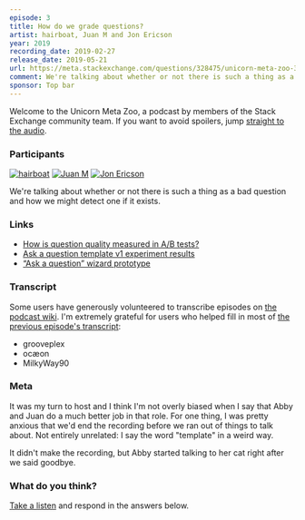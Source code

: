 ```yaml
---
episode: 3
title: How do we grade questions?
artist: hairboat, Juan M and Jon Ericson
year: 2019
recording_date: 2019-02-27
release_date: 2019-05-21
url: https://meta.stackexchange.com/questions/328475/unicorn-meta-zoo-3-how-do-we-grade-questions
comment: We're talking about whether or not there is such a thing as a bad question and how we might detect one if it exists.
sponsor: Top bar
---
```


Welcome to the Unicorn Meta Zoo, a podcast by members of the Stack
Exchange community team. If you want to avoid spoilers, jump
[straight to the audio][1].

### Participants 

[![hairboat](https://stackexchange.com/users/flair/463168.png)](https://stackexchange.com/users/463168)
[![Juan M](https://stackexchange.com/users/flair/6254215.png)](https://stackexchange.com/users/6254215)
[![Jon Ericson](https://stackexchange.com/users/flair/1083.png)](https://stackexchange.com/users/1083)

We're talking about whether or not there is such a thing as a bad
question and how we might detect one if it exists.

### Links

* [How is question quality measured in A/B tests?](https://meta.stackexchange.com/questions/302970/how-is-question-quality-measured-in-a-b-tests)
* [Ask a question template v1 experiment results](https://meta.stackoverflow.com/questions/363051/ask-a-question-template-v1-experiment-results)
* [“Ask a question” wizard prototype](https://meta.stackoverflow.com/questions/369682/ask-a-question-wizard-prototype)

### Transcript

Some users have generously volunteered to transcribe episodes on
[the podcast wiki](https://github.com/unicorn-meta-zoo/unicorn-meta-zoo.github.io/wiki). I'm
extremely grateful for users who helped fill in most of
[the previous episode's transcript](https://github.com/unicorn-meta-zoo/unicorn-meta-zoo.github.io/wiki/What-is-the-role-of-moderators%3F-%5BTranscript%5D):

* grooveplex
* ocæon
* MilkyWay90

### Meta

It was my turn to host and I think I'm not overly biased when I say
that Abby and Juan do a much better job in that role. For one thing, I
was pretty anxious that we'd end the recording before we ran out of
things to talk about. Not entirely unrelated: I say the word
"template" in a weird way.

It didn't make the recording, but Abby started talking to her cat
right after we said goodbye.

### What do you think?

[Take a listen][1] and respond in the answers below.


  [1]: https://dts.podtrac.com/redirect.mp3/unicorn-meta-zoo.github.io/episodes/question-grade.mp3
